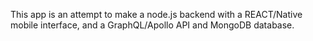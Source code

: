 This app is an attempt to make a node.js backend with a REACT/Native mobile interface, and a GraphQL/Apollo API and MongoDB database.
